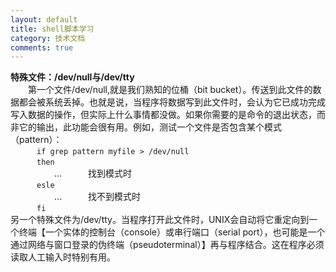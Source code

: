 ```yaml
---
layout: default
title: shell脚本学习
category: 技术文档
comments: true
---
```


**特殊文件：/dev/null与/dev/tty**<br>&emsp;&emsp;第一个文件/dev/null,就是我们熟知的位桶（bit bucket）。传送到此文件的数据都会被系统丢掉。也就是说，当程序将数据写到此文件时，会认为它已成功完成写入数据的操作，但实际上什么事情都没做。如果你需要的是命令的退出状态，而非它的输出，此功能会很有用。例如，测试一个文件是否包含某个模式（pattern）：<br>&emsp;&emsp;&emsp;`if grep pattern myfile > /dev/null`<br>&emsp;&emsp;&emsp;`then`<br>&emsp;&emsp;&emsp;&emsp;&emsp;...&emsp;&emsp;&emsp;找到模式时<br>&emsp;&emsp;&emsp;`esle`<br>&emsp;&emsp;&emsp;&emsp;&emsp;...&emsp;&emsp;&emsp;找不到模式时<br>&emsp;&emsp;&emsp;`fi`<br>另一个特殊文件为/dev/tty。当程序打开此文件时，UNIX会自动将它重定向到一个终端【一个实体的控制台（console）或串行端口（serial port），也可能是一个通过网络与窗口登录的伪终端（pseudoterminal）】再与程序结合。这在程序必须读取人工输入时特别有用。